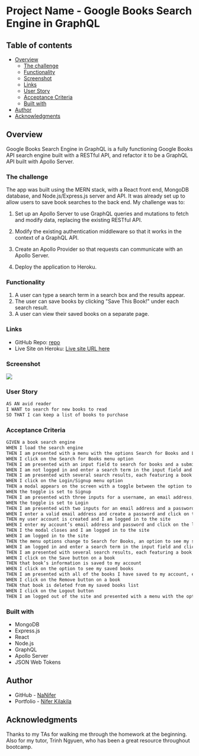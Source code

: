 # Project Name - Google Books Search Engine in GraphQL

## Table of contents

- [Overview](#overview)
  - [The challenge](#the-challenge)
  - [Functionality](#Functionality)
  - [Screenshot](#screenshot)
  - [Links](#links)
  - [User Story](#user-story)
  - [Acceptance Criteria](#acceptance-criteria)
  - [Built with](#built-with)
- [Author](#author)
- [Acknowledgments](#acknowledgments)

## Overview
Google Books Search Engine in GraphQL is a fully functioning Google Books API search engine built with a RESTful API, and refactor it to be a GraphQL API built with Apollo Server.

### The challenge

 The app was built using the MERN stack, with a React front end, MongoDB database, and Node.js/Express.js server and API. It was already set up to allow users to save book searches to the back end. My challenge was to:

1. Set up an Apollo Server to use GraphQL queries and mutations to fetch and modify data, replacing the existing RESTful API.

2. Modify the existing authentication middleware so that it works in the context of a GraphQL API.

3. Create an Apollo Provider so that requests can communicate with an Apollo Server.

4. Deploy the application to Heroku.

### Functionality

1. A user can type a search term in a search box and the results appear.
2. The user can save books by clicking "Save This Book!" under each search result.
3. A user can view their saved books on a separate page.

### Links

- GitHub Repo: [repo](https://github.com/NaNifer/Google-Books-Search-Engine-GraphQL)
- Live Site on Heroku: [Live site URL here](https://your-live-site-url.com)

### Screenshot

![](./screenshot.jpg)

### User Story

```md
AS AN avid reader
I WANT to search for new books to read
SO THAT I can keep a list of books to purchase
```

### Acceptance Criteria

```md
GIVEN a book search engine
WHEN I load the search engine
THEN I am presented with a menu with the options Search for Books and Login/Signup and an input field to search for books and a submit button
WHEN I click on the Search for Books menu option
THEN I am presented with an input field to search for books and a submit button
WHEN I am not logged in and enter a search term in the input field and click the submit button
THEN I am presented with several search results, each featuring a book’s title, author, description, image, and a link to that book on the Google Books site
WHEN I click on the Login/Signup menu option
THEN a modal appears on the screen with a toggle between the option to log in or sign up
WHEN the toggle is set to Signup
THEN I am presented with three inputs for a username, an email address, and a password, and a signup button
WHEN the toggle is set to Login
THEN I am presented with two inputs for an email address and a password and login button
WHEN I enter a valid email address and create a password and click on the signup button
THEN my user account is created and I am logged in to the site
WHEN I enter my account’s email address and password and click on the login button
THEN I the modal closes and I am logged in to the site
WHEN I am logged in to the site
THEN the menu options change to Search for Books, an option to see my saved books, and Logout
WHEN I am logged in and enter a search term in the input field and click the submit button
THEN I am presented with several search results, each featuring a book’s title, author, description, image, and a link to that book on the Google Books site and a button to save a book to my account
WHEN I click on the Save button on a book
THEN that book’s information is saved to my account
WHEN I click on the option to see my saved books
THEN I am presented with all of the books I have saved to my account, each featuring the book’s title, author, description, image, and a link to that book on the Google Books site and a button to remove a book from my account
WHEN I click on the Remove button on a book
THEN that book is deleted from my saved books list
WHEN I click on the Logout button
THEN I am logged out of the site and presented with a menu with the options Search for Books and Login/Signup and an input field to search for books and a submit button  
```

### Built with

- MongoDB
- Express.js
- React
- Node.js
- GraphQL
- Apollo Server
- JSON Web Tokens

## Author

- GitHub - [NaNifer](https://github.com/NaNifer)
- Portfolio - [Nifer Kilakila](https://nanifer.github.io/Nifer-Kilakila-Portfolio-h2/)

## Acknowledgments

Thanks to my TAs for walking me through the homework at the beginning. Also for my tutor, Trinh Ngyuen, who has been a great resource throughout bootcamp.
